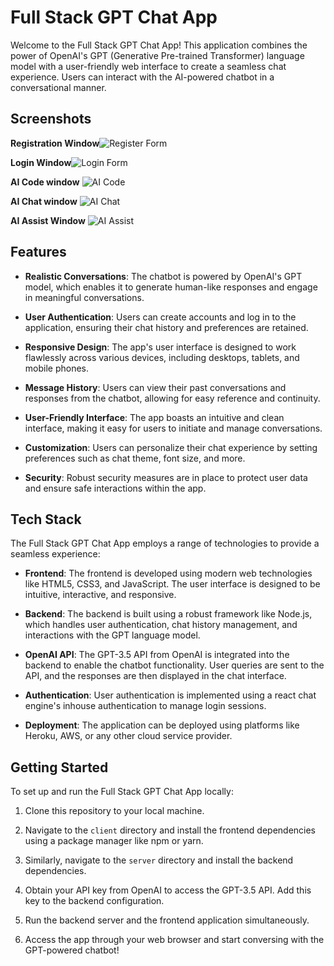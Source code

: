 # Full Stack GPT Chat App

Welcome to the Full Stack GPT Chat App! This application combines the power of OpenAI's GPT (Generative Pre-trained Transformer) language model with a user-friendly web interface to create a seamless chat experience. Users can interact with the AI-powered chatbot in a conversational manner.

## Screenshots
**Registration Window**![Register Form](https://github.com/AnshumanDec2K/run-your-gpt/assets/91108386/4dd27438-6071-4361-adf9-e49f9ccd03e3)


**Login Window**![Login Form](https://github.com/AnshumanDec2K/run-your-gpt/assets/91108386/efd9d7c3-4c8c-4fe1-9c1d-efb4a9ee3c47)


**AI Code window**
![AI Code](https://github.com/AnshumanDec2K/run-your-gpt/assets/91108386/84e0d050-49ba-453e-803b-1bc9eced7c2c)


**AI Chat window**
![AI Chat](https://github.com/AnshumanDec2K/run-your-gpt/assets/91108386/906c8486-295f-4564-845e-c3124fe8b68e)


**AI Assist Window**
![AI Assist](https://github.com/AnshumanDec2K/run-your-gpt/assets/91108386/0dc6e006-3599-4e43-a16c-52c41cf595f5)



## Features

- **Realistic Conversations**: The chatbot is powered by OpenAI's GPT model, which enables it to generate human-like responses and engage in meaningful conversations.

- **User Authentication**: Users can create accounts and log in to the application, ensuring their chat history and preferences are retained.

- **Responsive Design**: The app's user interface is designed to work flawlessly across various devices, including desktops, tablets, and mobile phones.

- **Message History**: Users can view their past conversations and responses from the chatbot, allowing for easy reference and continuity.

- **User-Friendly Interface**: The app boasts an intuitive and clean interface, making it easy for users to initiate and manage conversations.

- **Customization**: Users can personalize their chat experience by setting preferences such as chat theme, font size, and more.

- **Security**: Robust security measures are in place to protect user data and ensure safe interactions within the app.

## Tech Stack

The Full Stack GPT Chat App employs a range of technologies to provide a seamless experience:

- **Frontend**: The frontend is developed using modern web technologies like HTML5, CSS3, and JavaScript. The user interface is designed to be intuitive, interactive, and responsive.

- **Backend**: The backend is built using a robust framework like Node.js, which handles user authentication, chat history management, and interactions with the GPT language model.

- **OpenAI API**: The GPT-3.5 API from OpenAI is integrated into the backend to enable the chatbot functionality. User queries are sent to the API, and the responses are then displayed in the chat interface.

- **Authentication**: User authentication is implemented using a react chat engine's inhouse authentication to manage login sessions.

- **Deployment**: The application can be deployed using platforms like Heroku, AWS, or any other cloud service provider.

## Getting Started

To set up and run the Full Stack GPT Chat App locally:

1. Clone this repository to your local machine.

2. Navigate to the `client` directory and install the frontend dependencies using a package manager like npm or yarn.

3. Similarly, navigate to the `server` directory and install the backend dependencies.

4. Obtain your API key from OpenAI to access the GPT-3.5 API. Add this key to the backend configuration.

5. Run the backend server and the frontend application simultaneously.

6. Access the app through your web browser and start conversing with the GPT-powered chatbot!
